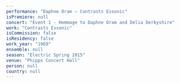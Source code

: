 ```yaml
---
performance: "Daphne Oram – Contrasts Essonic"
isPremiere: null
concert: "Event 1 - Hommage to Daphne Oram and Delia Derbyshire"
work: "Contrasts Essonic"
isCommission: false
isResidency: false
work_year: "1969"
ensemble: null
season: "Electric Spring 2015"
venue: "Phipps Concert Hall"
person: null
country: null
---
```


